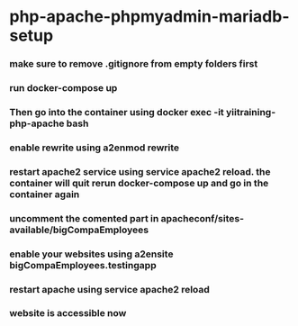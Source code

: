 # php-apache-phpmyadmin-mariadb-setup

### make sure to remove .gitignore from empty folders first
### run docker-compose up
### Then go into the container using docker exec -it yiitraining-php-apache bash
### enable rewrite using a2enmod rewrite
### restart apache2 service using service apache2 reload. the container will quit rerun docker-compose up and go in the container again
### uncomment the comented part in apacheconf/sites-available/bigCompaEmployees
### enable your websites using a2ensite bigCompaEmployees.testingapp
### restart apache using service apache2 reload
### website is accessible now
